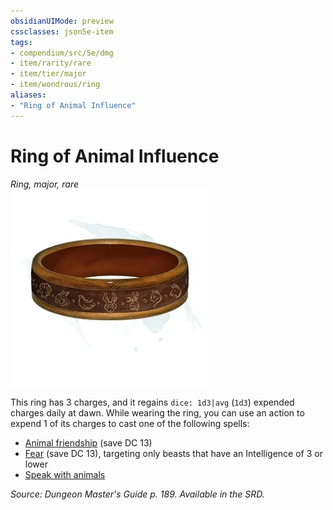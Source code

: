 ```yaml
---
obsidianUIMode: preview
cssclasses: json5e-item
tags:
- compendium/src/5e/dmg
- item/rarity/rare
- item/tier/major
- item/wondrous/ring
aliases: 
- "Ring of Animal Influence"
---
```

# Ring of Animal Influence
*Ring, major, rare*  
![](4-Resources/Compendium/items/img/ring-of-animal-influence.webp#right)  


This ring has 3 charges, and it regains `dice: 1d3|avg` (`1d3`) expended charges daily at dawn. While wearing the ring, you can use an action to expend 1 of its charges to cast one of the following spells:

- [Animal friendship](4-Resources/Compendium/spells/animal-friendship.md) (save DC 13)  
- [Fear](4-Resources/Compendium/spells/fear.md) (save DC 13), targeting only beasts that have an Intelligence of 3 or lower  
- [Speak with animals](4-Resources/Compendium/spells/speak-with-animals.md)  

*Source: Dungeon Master's Guide p. 189. Available in the SRD.*